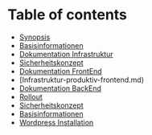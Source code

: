 # Table of contents

* [Synopsis](README.md)
* [Basisinformationen](Basisinformationen.md)
* [Dokumentation Infrastruktur](dokumentation.md)
* [Sicherheitskonzept](sicherheitskonzept.md)
* [Dokumentation FrontEnd](Ddokumentation_Infrastruktur.md)
* [Infrastruktur-produktiv-frontend.md)
* [Dokumentation BackEnd](Ddokumentation_Infrastruktur.md)
* [Rollout](Dokumentation_Rollout.md)
* [Sicherheitskonzept](Dokumentation_Sicherheitskonzept-produktiv-backend.md)
* [Basisinformationen](basisinformationen.md)
* [Wordpress Installation](wordpress-installation.md)

<!--stackedit_data:
eyJoaXN0b3J5IjpbMTY0MTA2Mzk3Niw1ODU2NjE1ODZdfQ==
-->
